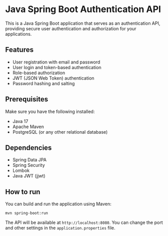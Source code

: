 # Java Spring Boot Authentication API

This is a Java Spring Boot application that serves as an authentication API, providing secure user authentication and authorization for your applications.

## Features

- User registration with email and password
- User login and token-based authentication
- Role-based authorization
- JWT (JSON Web Token) authentication
- Password hashing and salting

## Prerequisites

Make sure you have the following installed:

- Java 17
- Apache Maven
- PostgreSQL (or any other relational database)

## Dependencies

- Spring Data JPA
- Spring Security
- Lombok
- Java JWT (jjwt)

## How to run

You can build and run the application using Maven:
```
mvn spring-boot:run
```
The API will be available at `http://localhost:8080`. You can change the port and other settings in the `application.properties` file.
